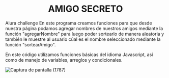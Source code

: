 <h1 align="center"> AMIGO SECRETO </h1>


Alura challenge
En este programa creamos funciones para que desde nuestra página podamos agregar nombres de nuestros amigos mediante la función "agregarNombre" para luego poder sortearlo de manera aleatoria y también le muestre al usuario cúal es el nombre seleccionado mediante la función "sortearAmigo".

En este código utilizamos funciones básicas del idioma Javascript, así como de manejo de variables, arreglos y condicionales.

![Captura de pantalla (1787)](https://github.com/user-attachments/assets/1a21452a-619f-4b06-a809-0989dd960b64)
